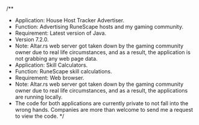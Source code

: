 /**
  * Application: House Host Tracker Advertiser.
  * Function: Advertising RuneScape hosts and my gaming community.
  * Requirement: Latest version of Java.
  * Version 7.2.0.
  * Note: Altar.rs web server got taken down by the gaming community owner due to real life circumstances, and as a result, the application is not grabbing any web page data.
  * Application: Skill Calculators.
  * Function: RuneScape skill calculations.
  * Requirement: Web browser.
  * Note: Altar.rs web server got taken down by the gaming community owner due to real life circumstances, and as a result, the applications are running locally.
  * The code for both applications are currently private to not fall into the wrong hands. Companies are more than welcome to send me a request to view the code.
  */
